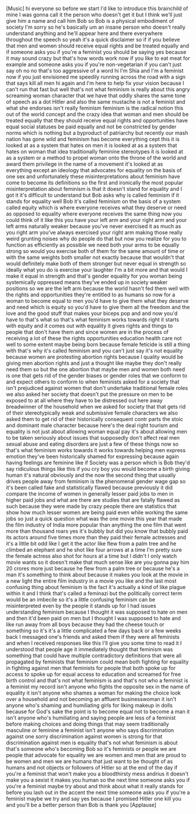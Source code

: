 
[Music]
hi everyone
so before we start I&#39;d like to introduce
this brainchild of mine I was gonna call
it the person who doesn&#39;t get it but I
think we&#39;ll just give him a name and
call him Bob so Bob is a physical
embodiment of society I&#39;m sorry so he&#39;s
basically um an insane person who
doesn&#39;t really understand anything and
he&#39;ll appear here and there everywhere
throughout the speech so yeah it&#39;s a
quick disclaimer so if if you believe
that men and women should receive equal
rights and be treated equally and if
someone asks you if you&#39;re a feminist
you should be saying yes because it may
sound crazy but that&#39;s how words work
now if you like to eat meat for example
and someone asks you if you&#39;re
non-vegetarian if you can&#39;t just say oh
no no that&#39;s too aggressive of a word
hi I&#39;m Shia and I&#39;m a feminist
now if you just envisioned me speedily
running across the road with a sign that
says kill all men hi again and I&#39;m here
to help fix your vision because I can&#39;t
run that fast but well that&#39;s not what
feminism is really about this angry
screaming woman character that we have
that oddly shares the same tone of
speech as a dot Hitler and also the same
mustache is not a feminist and what she
endorses isn&#39;t really feminism feminism
is the radical notion this out of the
world concept and the crazy idea that
woman and men should be treated equally
that they should receive equal rights
and opportunities have equal social
statuses be paid equally and not be
constricted by gender norms which is
nothing but a byproduct of patriarchy
but recently our mash nation has gone
wild and feminism has become everything
cept this it is looked at as a system
that hates on men it is looked at as a
system that hates on woman that idea
traditionally feminine stereotypes it is
looked at as a system or a method to
propel woman onto the throne of the
world and award them privilege in the
name of a movement it&#39;s looked at as
everything except an ideology that
advocates for equality on the basis of
one sex and unfortunately these
misinterpretations about feminism have
come to become its definitions so the
first and ironically the most popular
misinterpretation about feminism is that
it doesn&#39;t stand for equality and I got
it it&#39;s difficult to understand but Bob
asks why is called feminism if it stands
for equality well Bob it&#39;s called
feminism on the basis of a system called
equity which is where everyone receives
what they deserve or need as opposed to
equality where everyone receives the
same thing now you could think of it
like this you have your left arm and
your right arm and your left arms
naturally weaker because you&#39;ve never
exercised it as much as you right arm
you&#39;ve always exercised your right arm
making those really weird grunting
noises why do people do that but now you
realize for you to function as
efficiently as possible we need both
your arms to be equally strong so would
you exercise both of them for the same
amount of time or with the same weights
both smaller not exactly because that
wouldn&#39;t that would definitely make both
of them stronger but never equal in
strength so ideally what you do is
exercise your laughter I&#39;m a bit more
and that would I make it equal in
strength and that&#39;s gender equality for
you woman being systemically oppressed
means they&#39;ve ended up in society weaker
positions so we are the left arm because
the world hasn&#39;t fed them well with the
rights and opportunities they&#39;re
entitled to as humans so now for a woman
to become equal to men you&#39;d have to
give them what they deserve and need
which is equity so you&#39;d have to give
them all the freedom and the love and
the good stuff that makes your biceps
pop and
and now you&#39;d have to that&#39;s what so
that&#39;s what feminism works towards right
it starts with equity and it comes out
with equality
it gives rights and things to people
that don&#39;t have them and since women are
in the process of receiving a lot of
these the rights opportunities education
health care not well to some extent
maybe being born because female feticide
is still a thing with that&#39;s why it&#39;s
called feminism and you can&#39;t just say
it&#39;s not equality because women are
protesting abortion rights because I
quality would be giving men abortion
rights and just a thought like maybe
they don&#39;t really need them so but the
one abortion that maybe men and women
both need is one that gets rid of the
gender biases or gender roles that we
conform to and expect others to conform
to when feminists asked for a society
that isn&#39;t prejudiced against women that
don&#39;t undertake traditional female roles
we also asked her society that doesn&#39;t
put the pressure on men to be exposed to
at all where they have to be distressed
out here away breadwinner of the
household when we asked for society that
that gets rid of their stereotypically
weak and submissive female characters we
also asked them to get rid of their
historically consequent contr parts the
stoic and dominant male character
because here&#39;s the deal right tourism
and equality is not just about allowing
woman equal pay it&#39;s about allowing men
to be taken seriously about issues that
supposedly don&#39;t affect real men sexual
abuse and eating disorders are just a
few of these things now so that&#39;s what
feminism works towards it works towards
helping men express emotion they&#39;ve been
historically shamed for expressing
because again having feelings are
feminine like if Society was a person
which is Bob they&#39;d say ridiculous
things like this if you cry boy you
would become a birth giving human it&#39;s
natural obviously and the now the second
thing that usually drives people away
from feminism
is the phenomenal gender wage gap so
it&#39;s been called fake and statistically
flawed because previously it did compare
the income of women in generally lesser
paid jobs to men in higher paid jobs and
what are there are studies that are
fatally flawed as such because they were
made by crazy people there are
statistics that show how much lesser
women are being paid even while working
the same jobs so just a quick question
what was the one movie this year that
made the film industry of India more
popular than anything the one film that
went more than thousand roars yes it&#39;s
bubbly but did you know that bubbly paid
its actors around five times more than
they paid their female actresses and
it&#39;s a little bit odd like I get it the
actor like flew from a palm tree and he
climbed an elephant and he shot like
four arrows at a time I&#39;m pretty sure
the female actress also shot for hours
at a time but I didn&#39;t I only watch
movie wants so it doesn&#39;t make that much
sense like are you gonna pay him 20
crores more just because he flew from a
palm tree or because he&#39;s a man it&#39;s
something to think about because it
makes you look at the movie in a new
light the entire film industry in a
movie you like and the last most
confusing thing about feminism is the
fact it&#39;s actually a kind of like plague
within it and I think that&#39;s called a
feminazi but the politically correct
term would be an imbecile so it&#39;s a
little confusing feminism can be
misinterpreted
even by the people it stands up for I
had issues understanding feminism
because I thought it was supposed to
hate on men and then it&#39;d been paid on
men but I thought I was supposed to hate
and like run away from all boys because
they had the cheese touch or something
so it&#39;s it&#39;s a little complicated a few
days back or a few weeks back I messaged
one&#39;s friends and asked them if they
were all feminists and when I received
responses like this I&#39;ll give you some
time to read it
I understood that people age it
immediately thought that feminism was
something that could have multiple
contradictory definitions that were all
propagated by feminists that feminism
could mean both fighting for equality in
fighting against men that feminists for
people that both spoke up for access to
spoke up for equal access to education
and screamed for free birth control and
that&#39;s not what feminism is and that&#39;s
not who a feminist is a feminist my
record isn&#39;t anyone who fights the
opposite sex in the name of equality it
isn&#39;t anyone who shames a woman for
making the choice look over a household
and not becoming an affluent
businesswoman it isn&#39;t anyone who&#39;s
shaming and humiliating girls for liking
makeup in dolls because for God&#39;s sake
the point is to become equal not to
become a man it isn&#39;t anyone who&#39;s
humiliating and saying people are less
of a feminist before making choices and
doing things that may seem traditionally
masculine or feminine a feminist isn&#39;t
anyone who says discrimination against
one sorry discrimination against women
is strong for that discrimination
against men is equality that&#39;s not what
feminism is about that&#39;s someone who&#39;s
becoming Bob
so it&#39;s feminists or people we are
people that advocate for equality we are
women and men that are proud to be women
and men we are humans that just want to
be thought of as humans and not objects
or followers of Hitler so at the end of
the day if you&#39;re a feminist that won&#39;t
make you a bloodthirsty mess andrius it
doesn&#39;t make you a sexist it makes you
human so the next time someone asks you
if you&#39;re a feminist maybe try about and
think about what it really stands for
before you lash out in the accent the
next time someone asks you if you&#39;re a
feminist maybe we try and say yes
because I promised Hitler one kill you
and you&#39;ll be a better person than Bob
is thank you
[Applause]
